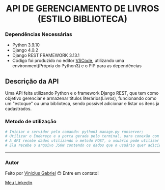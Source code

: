 <h1 align="center">API DE GERENCIAMENTO DE LIVROS (ESTILO BIBLIOTECA)</h1>

### Dependências Necessárias
- Python 3.9.10 
- Django 4.0.2
- Django REST FRAMEWORK 3.13.1
- Código foi produzido no editor [VSCode](https://code.visualstudio.com/), utilizando uma environment(Própria do Python3) e o PIP para as dependências



## Descrição da API
<p>Uma API feita utilizando Python e o framework Django REST, que tem como objetivo gerenciar e armazenar titulos literários(Livros), funcionando como um "estoque" ou uma biblioteca, sendo possível adicionar e listar os itens ja cadastrados.</p>


### Metodo de utilização
```bash
# Iniciar o servidor pelo comando: python3 manage.py runserver;
# Utilizar o Endereço e a porta gerada pelo terminal, para conexão com a API, inserindo na URL os mesmos;
# A API recebe dados utilizando o metodo POST, o usuário pode utilizar o Postman(postman.com) para gerar requsições, ou um script de sua preferência;
# Ela recebe o arquivo JSON contendo os dados que o usuário quer adicionar, e responde em arquivos JSON;
```
<hr>
<h3 style="font-color:red">Autor</h3>

Feito por <a href="https://github.com/Vinibiiel">Vinicius Gabriel</a> 😊 Entre em contato!

<a href="https://www.linkedin.com/in/vinibiiel-01/">Meu Linkedin</a>
